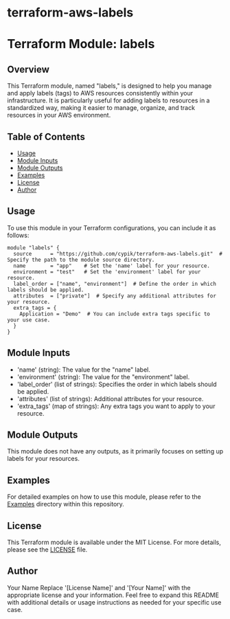 # terraform-aws-labels
# Terraform Module: labels

## Overview

This Terraform module, named "labels," is designed to help you manage and apply labels (tags) to AWS resources consistently within your infrastructure. It is particularly useful for adding labels to resources in a standardized way, making it easier to manage, organize, and track resources in your AWS environment.

## Table of Contents

- [Usage](#usage)
- [Module Inputs](#module-inputs)
- [Module Outputs](#module-outputs)
- [Examples](#examples)
- [License](#license)
- [Author](#author)

## Usage

To use this module in your Terraform configurations, you can include it as follows:

```hcl
module "labels" {
  source      = "https://github.com/cypik/terraform-aws-labels.git"  # Specify the path to the module source directory.
  name        = "app"    # Set the 'name' label for your resource.
  environment = "test"   # Set the 'environment' label for your resource.
  label_order = ["name", "environment"]  # Define the order in which labels should be applied.
  attributes  = ["private"]  # Specify any additional attributes for your resource.
  extra_tags = {
    Application = "Demo"  # You can include extra tags specific to your use case.
  }
}
```
## Module Inputs
- 'name' (string): The value for the "name" label.
- 'environment' (string): The value for the "environment" label.
- 'label_order' (list of strings): Specifies the order in which labels should be applied.
- 'attributes' (list of strings): Additional attributes for your resource.
- 'extra_tags' (map of strings): Any extra tags you want to apply to your resource.
## Module Outputs
This module does not have any outputs, as it primarily focuses on setting up labels for your resources.

## Examples
For detailed examples on how to use this module, please refer to the [Examples](https://github.com/cypik/terraform-aws-labels/tree/master/example) directory within this repository.

## License
This Terraform module is available under the MIT License. For more details, please see the [LICENSE](https://github.com/cypik/terraform-aws-labels/blob/master/LICENSE) file.

## Author
Your Name
Replace '[License Name]' and '[Your Name]' with the appropriate license and your information. Feel free to expand this README with additional details or usage instructions as needed for your specific use case.

